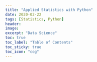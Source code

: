 ```yaml
---
title: "Applied Statistics with Python"
date: 2020-02-22
tags: [Statistics, Python]
header:
image:
excerpt: "Data Science"
toc: true
toc_label: "Table of Contents"
toc_sticky: true
toc_icon: "cog"
---
```


